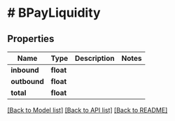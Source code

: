 # # BPayLiquidity

## Properties

Name | Type | Description | Notes
------------ | ------------- | ------------- | -------------
**inbound** | **float** |  |
**outbound** | **float** |  |
**total** | **float** |  |

[[Back to Model list]](../../README.md#models) [[Back to API list]](../../README.md#endpoints) [[Back to README]](../../README.md)
